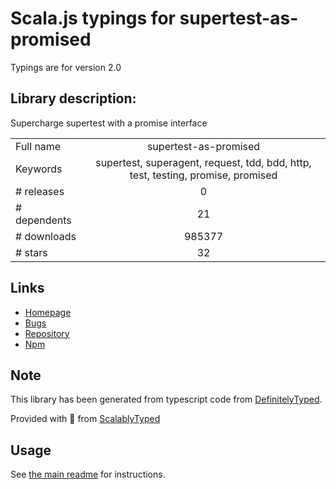 
# Scala.js typings for supertest-as-promised

Typings are for version 2.0

## Library description:
Supercharge supertest with a promise interface

|                    |                 |
| ------------------ | :-------------: |
| Full name          | supertest-as-promised |
| Keywords           | supertest, superagent, request, tdd, bdd, http, test, testing, promise, promised |
| # releases         | 0 |
| # dependents       | 21 |
| # downloads        | 985377 |
| # stars            | 32 |

## Links
- [Homepage](https://github.com/WhoopInc/supertest-as-promised)
- [Bugs](https://github.com/WhoopInc/supertest-as-promised/issues)
- [Repository](https://github.com/WhoopInc/supertest-as-promised)
- [Npm](https://www.npmjs.com/package/supertest-as-promised)
    


## Note
This library has been generated from typescript code from [DefinitelyTyped](https://definitelytyped.org).

Provided with :purple_heart: from [ScalablyTyped](https://github.com/oyvindberg/ScalablyTyped)

## Usage
See [the main readme](../../readme.md) for instructions.


